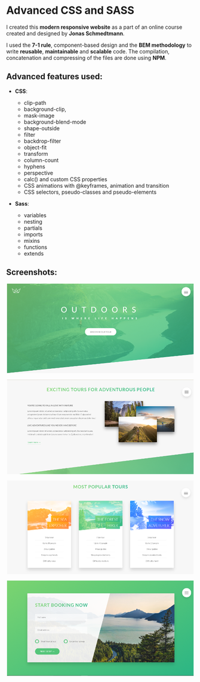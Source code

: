 # Advanced CSS and SASS

I created this **modern responsive website** as a part of an online course created and designed by **Jonas Schmedtmann**.

I used the **7-1 rule**, component-based design and the **BEM methodology** to write **reusable**, **maintainable** and **scalable** code. 
The compilation, concatenation and compressing of the files are done using **NPM**.

## Advanced features used:

- **CSS**:
  - clip-path
  - background-clip,
  - mask-image
  - background-blend-mode
  - shape-outside
  - filter
  - backdrop-filter
  - object-fit
  - transform
  - column-count
  - hyphens
  - perspective
  - calc() and custom CSS properties
  - CSS animations with @keyframes, animation and transition
  - CSS selectors, pseudo-classes and pseudo-elements

- **Sass**: 
  - variables
  - nesting
  -  partials
  - imports
  - mixins
  - functions
  - extends

## Screenshots:

  <p align="center">
      <img src="img/screenshot-1.png" width="500px" padding="10px"/>
  </p>
  <p align="center">
      <img src="img/screenshot-2.png" width="500px" padding="10px"/>
  </p>
    <p align="center">
      <img src="img/screenshot-3.png" width="500px" padding="10px"/>
  </p>
    <p align="center">
      <img src="img/screenshot-4.png" width="500px" padding="10px"/>
  </p>